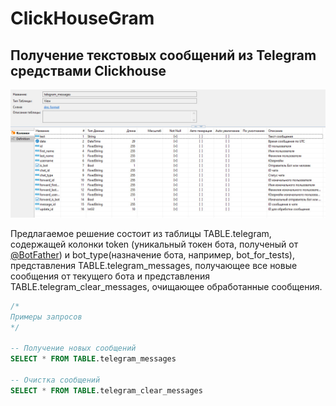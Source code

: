 # ClickHouseGram
## Получение текстовых сообщений из Telegram средствами Clickhouse
<img src="https://github.com/0xMihalich/ClickHouseGram/blob/main/telegram_messages.jpg" width="1024">

Предлагаемое решение состоит из таблицы TABLE.telegram, содержащей колонки token (уникальный токен бота, полученый от [@BotFather](https://t.me/BotFather))
и bot_type(назначение бота, например, bot_for_tests),
представления TABLE.telegram_messages, получающее все новые сообщения от текущего бота и
представления TABLE.telegram_clear_messages, очищающее обработанные сообщения.

```SQL
/*
Примеры запросов
*/

-- Получение новых сообщений
SELECT * FROM TABLE.telegram_messages

-- Очистка сообщений
SELECT * FROM TABLE.telegram_clear_messages
```
